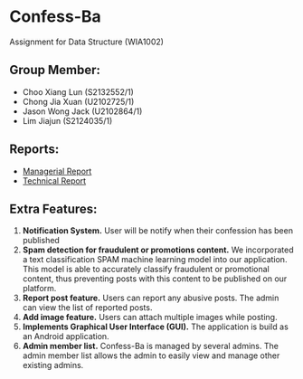 # Confess-Ba
Assignment for Data Structure (WIA1002)

## Group Member:
- Choo Xiang Lun  (S2132552/1)
- Chong Jia Xuan  (U2102725/1)
- Jason Wong Jack (U2102864/1)
- Lim Jiajun      (S2124035/1)

## Reports:
- [Managerial Report](https://github.com/XiangLun0713/confession-android-app/blob/master/WIA1002%20DS%20CCJL%20Managerial%20report.pdf)
- [Technical Report](https://github.com/XiangLun0713/confession-android-app/blob/master/WIA1002%20DS%20CCJL%20Technical%20Report.pdf)

## Extra Features:
1. <b>Notification System.</b> User will be notify when their confession has been published
2. <b>Spam detection for fraudulent or promotions content.</b> We incorporated a text classification SPAM machine learning model into our application. This model is able to accurately classify fraudulent or promotional content, thus preventing posts with this content to be published on our platform.
3. <b>Report post feature.</b> Users can report any abusive posts. The admin can view the list of reported posts.
4. <b>Add image feature.</b> Users can attach multiple images while posting.
5. <b>Implements Graphical User Interface (GUI).</b> The application is build as an Android application.
5. <b>Admin member list.</b> Confess-Ba is managed by several admins. The admin member list allows the admin to easily view and manage other existing admins.
